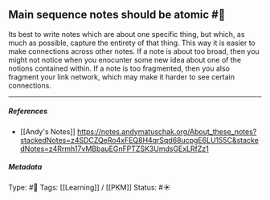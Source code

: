 ## Main sequence notes should be atomic  #🧠 

Its best to write notes which are about one specific thing, but which, as much as possible, capture the entirety of that thing. This way it is easier to make connections across other notes. If a note is about too broad, then you might not notice when you enocunter some new idea about one of the notions contained within. If a note is too fragmented, then you also fragment your link network, which may make it harder to see certain connections.

___

##### References

- [[Andy's Notes]]
  https://notes.andymatuschak.org/About_these_notes?stackedNotes=z4SDCZQeRo4xFEQ8H4qrSqd68ucpgE6LU155C&stackedNotes=z4Rrmh17vMBbauEGnFPTZSK3UmdsGExLRfZz1

##### Metadata
Type: #🔴 
Tags: [[Learning]] / [[PKM]] 
Status: #☀️ 